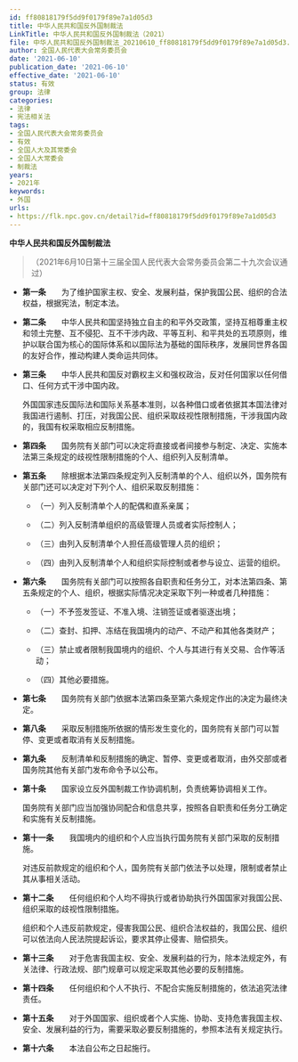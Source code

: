 ```yaml
---
id: ff80818179f5dd9f0179f89e7a1d05d3
title: 中华人民共和国反外国制裁法
LinkTitle: 中华人民共和国反外国制裁法（2021）
file: 中华人民共和国反外国制裁法_20210610_ff80818179f5dd9f0179f89e7a1d05d3.docx
author: 全国人民代表大会常务委员会
date: '2021-06-10'
publication_date: '2021-06-10'
effective_date: '2021-06-10'
status: 有效
group: 法律
categories:
- 法律
- 宪法相关法
tags:
- 全国人民代表大会常务委员会
- 有效
- 全国人大及其常委会
- 全国人大常委会
- 制裁法
years:
- 2021年
keywords:
- 外国
urls:
- https://flk.npc.gov.cn/detail?id=ff80818179f5dd9f0179f89e7a1d05d3
---
```


**中华人民共和国反外国制裁法**

> （2021年6月10日第十三届全国人民代表大会常务委员会第二十九次会议通过）

- **第一条**　　为了维护国家主权、安全、发展利益，保护我国公民、组织的合法权益，根据宪法，制定本法。

- **第二条**　　中华人民共和国坚持独立自主的和平外交政策，坚持互相尊重主权和领土完整、互不侵犯、互不干涉内政、平等互利、和平共处的五项原则，维护以联合国为核心的国际体系和以国际法为基础的国际秩序，发展同世界各国的友好合作，推动构建人类命运共同体。

- **第三条**　　中华人民共和国反对霸权主义和强权政治，反对任何国家以任何借口、任何方式干涉中国内政。

  外国国家违反国际法和国际关系基本准则，以各种借口或者依据其本国法律对我国进行遏制、打压，对我国公民、组织采取歧视性限制措施，干涉我国内政的，我国有权采取相应反制措施。

- **第四条**　　国务院有关部门可以决定将直接或者间接参与制定、决定、实施本法第三条规定的歧视性限制措施的个人、组织列入反制清单。

- **第五条**　　除根据本法第四条规定列入反制清单的个人、组织以外，国务院有关部门还可以决定对下列个人、组织采取反制措施：

  - （一）列入反制清单个人的配偶和直系亲属；

  - （二）列入反制清单组织的高级管理人员或者实际控制人；

  - （三）由列入反制清单个人担任高级管理人员的组织；

  - （四）由列入反制清单个人和组织实际控制或者参与设立、运营的组织。

- **第六条**　　国务院有关部门可以按照各自职责和任务分工，对本法第四条、第五条规定的个人、组织，根据实际情况决定采取下列一种或者几种措施：

  - （一）不予签发签证、不准入境、注销签证或者驱逐出境；

  - （二）查封、扣押、冻结在我国境内的动产、不动产和其他各类财产；

  - （三）禁止或者限制我国境内的组织、个人与其进行有关交易、合作等活动；

  - （四）其他必要措施。

- **第七条**　　国务院有关部门依据本法第四条至第六条规定作出的决定为最终决定。

- **第八条**　　采取反制措施所依据的情形发生变化的，国务院有关部门可以暂停、变更或者取消有关反制措施。

- **第九条**　　反制清单和反制措施的确定、暂停、变更或者取消，由外交部或者国务院其他有关部门发布命令予以公布。

- **第十条**　　国家设立反外国制裁工作协调机制，负责统筹协调相关工作。

  国务院有关部门应当加强协同配合和信息共享，按照各自职责和任务分工确定和实施有关反制措施。

- **第十一条**　　我国境内的组织和个人应当执行国务院有关部门采取的反制措施。

  对违反前款规定的组织和个人，国务院有关部门依法予以处理，限制或者禁止其从事相关活动。

- **第十二条**　　任何组织和个人均不得执行或者协助执行外国国家对我国公民、组织采取的歧视性限制措施。

  组织和个人违反前款规定，侵害我国公民、组织合法权益的，我国公民、组织可以依法向人民法院提起诉讼，要求其停止侵害、赔偿损失。

- **第十三条**　　对于危害我国主权、安全、发展利益的行为，除本法规定外，有关法律、行政法规、部门规章可以规定采取其他必要的反制措施。

- **第十四条**　　任何组织和个人不执行、不配合实施反制措施的，依法追究法律责任。

- **第十五条**　　对于外国国家、组织或者个人实施、协助、支持危害我国主权、安全、发展利益的行为，需要采取必要反制措施的，参照本法有关规定执行。

- **第十六条**　　本法自公布之日起施行。
